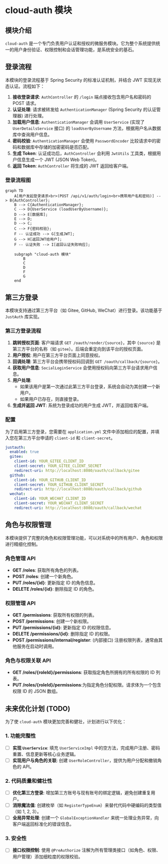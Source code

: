 # cloud-auth 模块

## 模块介绍

`cloud-auth` 是一个专门负责用户认证和授权的微服务模块。它为整个系统提供统一的用户身份验证、权限控制和会话管理功能，是系统安全的基石。

## 登录流程

本模块的登录流程基于 Spring Security 的标准认证机制，并结合 JWT 实现无状态认证。流程如下：

1.  **接收登录请求**: `AuthController` 的 `/login` 端点接收包含用户名和密码的 POST 请求。
2.  **认证处理**: 请求被转发给 `AuthenticationManager` (Spring Security 的认证管理器) 进行处理。
3.  **加载用户信息**: `AuthenticationManager` 会调用 `UserService` (实现了 `UserDetailsService` 接口) 的 `loadUserByUsername` 方法，根据用户名从数据库中查询用户信息。
4.  **密码校验**: `AuthenticationManager` 会使用 `PasswordEncoder` 比较请求中的密码和数据库中存储的加密密码是否匹配。
5.  **生成 Token**: 认证成功后，`AuthController` 会利用 `JwtUtils` 工具类，根据用户信息生成一个 JWT (JSON Web Token)。
6.  **返回 Token**: `AuthController` 将生成的 JWT 返回给客户端。

### 登录流程图

```mermaid
graph TD
    A[用户发起登录请求<br>(POST /api/v1/auth/login<br>携带用户名和密码)] --> B{AuthController};
    B --> C{AuthenticationManager};
    C --> D{UserService (loadUserByUsername)};
    D --> E[数据库];
    E --> D;
    D --> C;
    C --> F{密码校验};
    F -- 认证成功 --> G[生成JWT];
    G --> H[返回JWT给用户];
    F -- 认证失败 --> I[返回认证失败响应];

    subgraph "cloud-auth 模块"
        B
        C
        D
        F
        G
    end
```

## 第三方登录

本模块支持通过第三方平台（如 Gitee, GitHub, WeChat）进行登录。该功能基于 `JustAuth` 库实现。

### 第三方登录流程

1.  **跳转授权页面**: 客户端请求 `GET /oauth/render/{source}`，其中 `{source}` 是第三方平台的名称（如 `gitee`）。后端会重定向到该平台的授权页面。
2.  **用户授权**: 用户在第三方平台页面上同意授权。
3.  **回调处理**: 第三方平台会携带授权码回调到 `GET /oauth/callback/{source}`。
4.  **获取用户信息**: `SocialLoginService` 会使用授权码向第三方平台请求用户信息。
5.  **用户处理**: 
    *   如果该用户是第一次通过此第三方平台登录，系统会自动为其创建一个新用户。
    *   如果用户已存在，则直接登录。
6.  **生成并返回 JWT**: 系统为登录成功的用户生成 JWT，并返回给客户端。

### 配置

为了启用第三方登录，您需要在 `application.yml` 文件中添加相应的配置，并填入您在第三方平台申请的 `client-id` 和 `client-secret`。

```yaml
justauth:
  enabled: true
  gitee:
    client-id: YOUR_GITEE_CLIENT_ID
    client-secret: YOUR_GITEE_CLIENT_SECRET
    redirect-uri: http://localhost:8080/oauth/callback/gitee
  github:
    client-id: YOUR_GITHUB_CLIENT_ID
    client-secret: YOUR_GITHUB_CLIENT_SECRET
    redirect-uri: http://localhost:8080/oauth/callback/github
  wechat:
    client-id: YOUR_WECHAT_CLIENT_ID
    client-secret: YOUR_WECHAT_CLIENT_SECRET
    redirect-uri: http://localhost:8080/oauth/callback/wechat
```

## 角色与权限管理

本模块提供了完整的角色和权限管理功能，可以对系统中的所有用户、角色和权限进行精细化控制。

### 角色管理 API

*   **GET /roles**: 获取所有角色的列表。
*   **POST /roles**: 创建一个新角色。
*   **PUT /roles/{id}**: 更新指定 ID 的角色信息。
*   **DELETE /roles/{id}**: 删除指定 ID 的角色。

### 权限管理 API

*   **GET /permissions**: 获取所有权限的列表。
*   **POST /permissions**: 创建一个新权限。
*   **PUT /permissions/{id}**: 更新指定 ID 的权限信息。
*   **DELETE /permissions/{id}**: 删除指定 ID 的权限。
*   **POST /permissions/internal/register**: (内部接口) 注册权限列表，通常由其他服务在启动时调用。

### 角色与权限关联 API

*   **GET /roles/{roleId}/permissions**: 获取指定角色所拥有的所有权限的 ID 列表。
*   **PUT /roles/{roleId}/permissions**:为指定角色分配权限。请求体为一个包含权限 ID 的 JSON 数组。

## 未来优化计划 (TODO)

为了使 `cloud-auth` 模块更加完善和健壮，计划进行以下优化：

### 1. 功能完整性

-   [ ] **实现 `UserService`**: 填充 `UserServiceImpl` 中的空方法，完成用户注册、密码重置、信息更新等核心业务逻辑。
-   [ ] **实现用户与角色的关联**: 创建 `UserRoleController`，提供为用户分配和撤销角色的 API。

### 2. 代码质量和健壮性

-   [ ] **优化第三方登录**: 增加第三方账号与现有账号的绑定逻辑，避免创建重复用户。
-   [ ] **消除魔法值**: 创建枚举（如 `RegisterTypeEnum`）来替代代码中硬编码的类型值（如 1, 2, 3）。
-   [ ] **全局异常处理**: 创建一个 `GlobalExceptionHandler` 来统一处理业务异常，向客户端返回标准化的错误信息。

### 3. 安全性

-   [ ] **接口权限控制**: 使用 `@PreAuthorize` 注解为所有管理类接口（如角色、权限、用户管理）添加细粒度的权限校验。
